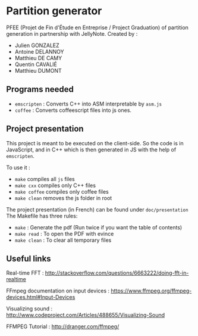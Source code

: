 # Partition generator

PFEE (Projet de Fin d'Étude en Entreprise / Project Graduation) of partition generation in partnership with JellyNote.
Created by :
- Julien GONZALEZ
- Antoine DELANNOY
- Matthieu DE CAMY
- Quentin CAVALIÉ
- Matthieu DUMONT

## Programs needed

- `emscripten` : Converts C++ into ASM interpretable by `asm.js`
- `coffee` : Converts coffeescript files into js ones.

## Project presentation

This project is meant to be executed on the client-side.
So the code is in JavaScript, and in C++ which is then generated in JS
with the help of `emscripten`.

To use it :
- `make` compiles all `js` files
- `make cxx` compiles only C++ files
- `make coffee` compiles only coffee files
- `make clean` removes the js folder in root

The project presentation (in French) can be found under `doc/presentation`
The Makefile has three rules:
- `make` : Generate the pdf (Run twice if you want the table of contents)
- `make read` : To open the PDF with evince
- `make clean` : To clear all temporary files

## Useful links

Real-time FFT :
http://stackoverflow.com/questions/6663222/doing-fft-in-realtime

FFmpeg documentation on input devices : 
https://www.ffmpeg.org/ffmpeg-devices.html#Input-Devices

Visualizing sound :
http://www.codeproject.com/Articles/488655/Visualizing-Sound

FFMPEG Tutorial :
http://dranger.com/ffmpeg/
